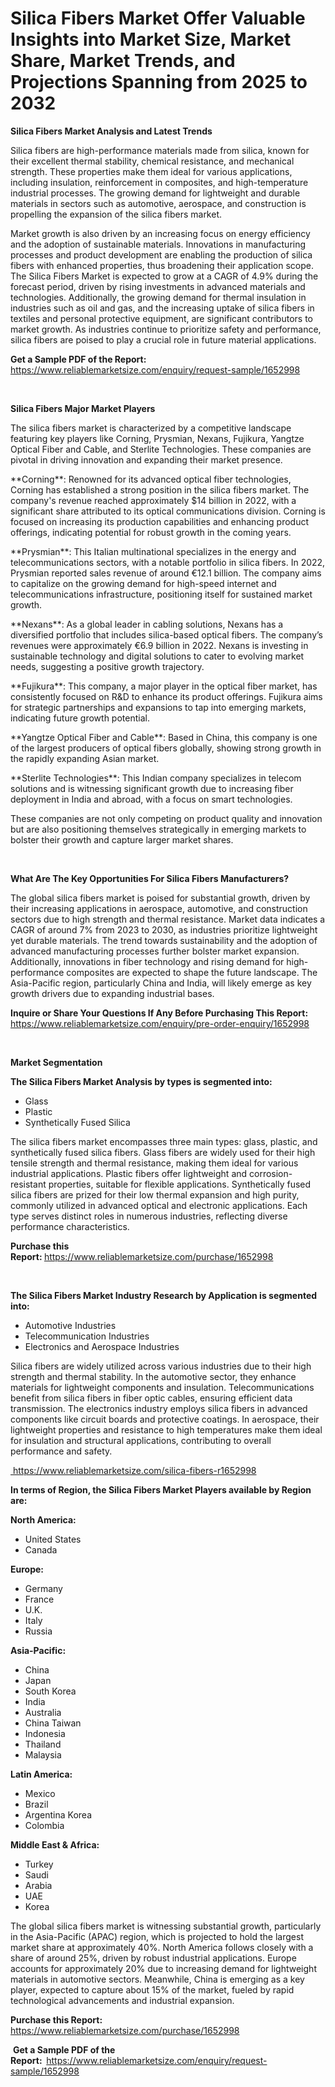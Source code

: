 <p><h1>Silica Fibers Market Offer Valuable Insights into Market Size, Market Share, Market Trends, and Projections Spanning from 2025 to 2032</h1></p><p><strong>Silica Fibers Market Analysis and Latest Trends</strong></p>
<p><p>Silica fibers are high-performance materials made from silica, known for their excellent thermal stability, chemical resistance, and mechanical strength. These properties make them ideal for various applications, including insulation, reinforcement in composites, and high-temperature industrial processes. The growing demand for lightweight and durable materials in sectors such as automotive, aerospace, and construction is propelling the expansion of the silica fibers market.</p><p>Market growth is also driven by an increasing focus on energy efficiency and the adoption of sustainable materials. Innovations in manufacturing processes and product development are enabling the production of silica fibers with enhanced properties, thus broadening their application scope. The Silica Fibers Market is expected to grow at a CAGR of 4.9% during the forecast period, driven by rising investments in advanced materials and technologies. Additionally, the growing demand for thermal insulation in industries such as oil and gas, and the increasing uptake of silica fibers in textiles and personal protective equipment, are significant contributors to market growth. As industries continue to prioritize safety and performance, silica fibers are poised to play a crucial role in future material applications.</p></p>
<p><strong>Get a Sample PDF of the Report:&nbsp;</strong> <a href="https://www.reliablemarketsize.com/enquiry/request-sample/1652998?utm_campaign=3619&utm_medium=2&utm_source=Github&utm_content=ia&utm_term=16042025&utm_id=silica-fibers">https://www.reliablemarketsize.com/enquiry/request-sample/1652998</a></p>
<p>&nbsp;</p>
<p><strong>Silica Fibers Major Market Players</strong></p>
<p><p>The silica fibers market is characterized by a competitive landscape featuring key players like Corning, Prysmian, Nexans, Fujikura, Yangtze Optical Fiber and Cable, and Sterlite Technologies. These companies are pivotal in driving innovation and expanding their market presence. </p><p>**Corning**: Renowned for its advanced optical fiber technologies, Corning has established a strong position in the silica fibers market. The company's revenue reached approximately $14 billion in 2022, with a significant share attributed to its optical communications division. Corning is focused on increasing its production capabilities and enhancing product offerings, indicating potential for robust growth in the coming years.</p><p>**Prysmian**: This Italian multinational specializes in the energy and telecommunications sectors, with a notable portfolio in silica fibers. In 2022, Prysmian reported sales revenue of around €12.1 billion. The company aims to capitalize on the growing demand for high-speed internet and telecommunications infrastructure, positioning itself for sustained market growth.</p><p>**Nexans**: As a global leader in cabling solutions, Nexans has a diversified portfolio that includes silica-based optical fibers. The company’s revenues were approximately €6.9 billion in 2022. Nexans is investing in sustainable technology and digital solutions to cater to evolving market needs, suggesting a positive growth trajectory.</p><p>**Fujikura**: This company, a major player in the optical fiber market, has consistently focused on R&D to enhance its product offerings. Fujikura aims for strategic partnerships and expansions to tap into emerging markets, indicating future growth potential.</p><p>**Yangtze Optical Fiber and Cable**: Based in China, this company is one of the largest producers of optical fibers globally, showing strong growth in the rapidly expanding Asian market. </p><p>**Sterlite Technologies**: This Indian company specializes in telecom solutions and is witnessing significant growth due to increasing fiber deployment in India and abroad, with a focus on smart technologies.</p><p>These companies are not only competing on product quality and innovation but are also positioning themselves strategically in emerging markets to bolster their growth and capture larger market shares.</p></p>
<p>&nbsp;</p>
<p><strong>What Are The Key Opportunities For Silica Fibers Manufacturers?</strong></p>
<p><p>The global silica fibers market is poised for substantial growth, driven by their increasing applications in aerospace, automotive, and construction sectors due to high strength and thermal resistance. Market data indicates a CAGR of around 7% from 2023 to 2030, as industries prioritize lightweight yet durable materials. The trend towards sustainability and the adoption of advanced manufacturing processes further bolster market expansion. Additionally, innovations in fiber technology and rising demand for high-performance composites are expected to shape the future landscape. The Asia-Pacific region, particularly China and India, will likely emerge as key growth drivers due to expanding industrial bases.</p></p>
<p><strong>Inquire or Share Your Questions If Any Before Purchasing This Report:</strong> <a href="https://www.reliablemarketsize.com/enquiry/pre-order-enquiry/1652998?utm_campaign=3619&utm_medium=2&utm_source=Github&utm_content=ia&utm_term=16042025&utm_id=silica-fibers">https://www.reliablemarketsize.com/enquiry/pre-order-enquiry/1652998</a></p>
<p>&nbsp;</p>
<p><strong>Market Segmentation</strong></p>
<p><strong>The Silica Fibers Market Analysis by types is segmented into:</strong></p>
<p><ul><li>Glass</li><li>Plastic</li><li>Synthetically Fused Silica</li></ul></p>
<p><p>The silica fibers market encompasses three main types: glass, plastic, and synthetically fused silica fibers. Glass fibers are widely used for their high tensile strength and thermal resistance, making them ideal for various industrial applications. Plastic fibers offer lightweight and corrosion-resistant properties, suitable for flexible applications. Synthetically fused silica fibers are prized for their low thermal expansion and high purity, commonly utilized in advanced optical and electronic applications. Each type serves distinct roles in numerous industries, reflecting diverse performance characteristics.</p></p>
<p><strong>Purchase this Report:&nbsp;</strong><a href="https://www.reliablemarketsize.com/purchase/1652998?utm_campaign=3619&utm_medium=2&utm_source=Github&utm_content=ia&utm_term=16042025&utm_id=silica-fibers">https://www.reliablemarketsize.com/purchase/1652998</a></p>
<p>&nbsp;</p>
<p><strong>The Silica Fibers Market Industry Research by Application is segmented into:</strong></p>
<p><ul><li>Automotive Industries</li><li>Telecommunication Industries</li><li>Electronics and Aerospace Industries</li></ul></p>
<p><p>Silica fibers are widely utilized across various industries due to their high strength and thermal stability. In the automotive sector, they enhance materials for lightweight components and insulation. Telecommunications benefit from silica fibers in fiber optic cables, ensuring efficient data transmission. The electronics industry employs silica fibers in advanced components like circuit boards and protective coatings. In aerospace, their lightweight properties and resistance to high temperatures make them ideal for insulation and structural applications, contributing to overall performance and safety.</p></p>
<p><a href="https://www.reliablemarketsize.com/silica-fibers-r1652998?utm_campaign=3619&utm_medium=2&utm_source=Github&utm_content=ia&utm_term=16042025&utm_id=silica-fibers">&nbsp;https://www.reliablemarketsize.com/silica-fibers-r1652998</a></p>
<p><strong>In terms of Region, the Silica Fibers Market Players available by Region are:</strong></p>
<p>
    <p> <strong> North America: </strong>
        <ul>
            <li>United States</li>
            <li>Canada</li>
        </ul>
        </p> 
    <p> <strong> Europe: </strong>
        <ul>
            <li>Germany</li>
            <li>France</li>
            <li>U.K.</li>
            <li>Italy</li>
            <li>Russia</li>
        </ul>
        </p> 
    <p> <strong> Asia-Pacific: </strong>
        <ul>
            <li>China</li>
            <li>Japan</li>
            <li>South Korea</li>
            <li>India</li>
            <li>Australia</li>
            <li>China Taiwan</li>
            <li>Indonesia</li>
            <li>Thailand</li>
            <li>Malaysia</li>
        </ul>
        </p> 
    <p> <strong> Latin America: </strong>
        <ul>
            <li>Mexico</li>
            <li>Brazil</li>
            <li>Argentina Korea</li>
            <li>Colombia</li>
        </ul>
        </p> 
    <p> <strong> Middle East & Africa: </strong>
        <ul>
            <li>Turkey</li>
            <li>Saudi</li>
            <li>Arabia</li>
            <li>UAE</li>
            <li>Korea</li>
        </ul>
    </p>
    </p>
<p><p>The global silica fibers market is witnessing substantial growth, particularly in the Asia-Pacific (APAC) region, which is projected to hold the largest market share at approximately 40%. North America follows closely with a share of around 25%, driven by robust industrial applications. Europe accounts for approximately 20% due to increasing demand for lightweight materials in automotive sectors. Meanwhile, China is emerging as a key player, expected to capture about 15% of the market, fueled by rapid technological advancements and industrial expansion.</p></p>
<p><strong>Purchase this Report: </strong><a href="https://www.reliablemarketsize.com/purchase/1652998?utm_campaign=3619&utm_medium=2&utm_source=Github&utm_content=ia&utm_term=16042025&utm_id=silica-fibers">https://www.reliablemarketsize.com/purchase/1652998</a></p>
<p>&nbsp;<strong>Get a Sample PDF of the Report:&nbsp;&nbsp;</strong><a href="https://www.reliablemarketsize.com/enquiry/request-sample/1652998?utm_campaign=3619&utm_medium=2&utm_source=Github&utm_content=ia&utm_term=16042025&utm_id=silica-fibers">https://www.reliablemarketsize.com/enquiry/request-sample/1652998</a></p>
<p><strong></strong></p>
<p><p></p><p></p><p></p></p>